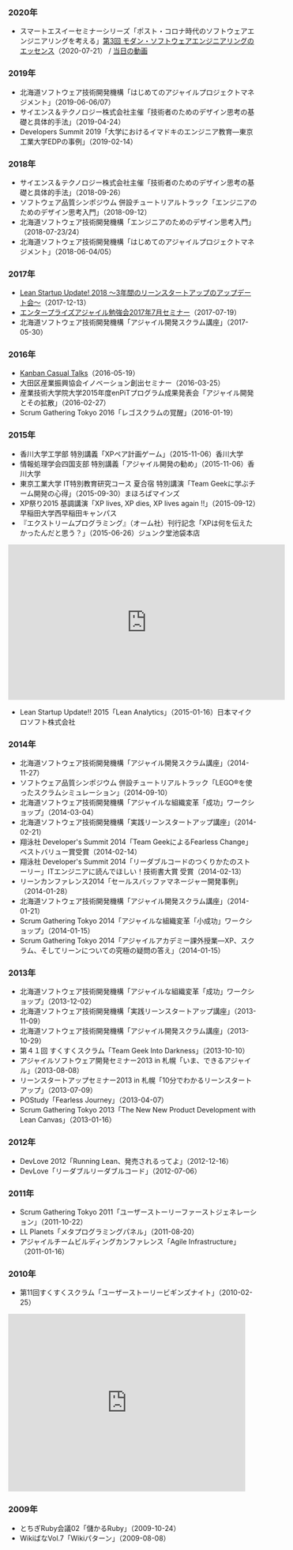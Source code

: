 ### 2020年
* スマートエスイーセミナーシリーズ「ポスト・コロナ時代のソフトウェアエンジニアリングを考える」[第3回 モダン・ソフトウェアエンジニアリングのエッセンス](https://smartse.connpass.com/event/178626/)（2020-07-21） / [当日の動画](https://www.youtube.com/watch?v=sBjKEYMNzJk)

### 2019年
* 北海道ソフトウェア技術開発機構「はじめてのアジャイルプロジェクトマネジメント」（2019-06-06/07）
* サイエンス＆テクノロジー株式会社主催「技術者のためのデザイン思考の基礎と具体的手法」（2019-04-24）
* Developers Summit 2019「大学におけるイマドキのエンジニア教育―東京工業大学EDPの事例」（2019-02-14）

### 2018年

* サイエンス＆テクノロジー株式会社主催「技術者のためのデザイン思考の基礎と具体的手法」（2018-09-26）
* ソフトウェア品質シンポジウム 併設チュートリアルトラック「エンジニアのためのデザイン思考入門」（2018-09-12）
* 北海道ソフトウェア技術開発機構「エンジニアのためのデザイン思考入門」（2018-07-23/24）
* 北海道ソフトウェア技術開発機構「はじめてのアジャイルプロジェクトマネジメント」（2018-06-04/05）

### 2017年
* [Lean Startup Update! 2018 〜3年間のリーンスタートアップのアップデート会〜](https://leanstartup.connpass.com/event/72252/)（2017-12-13）
* [エンタープライズアジャイル勉強会2017年7月セミナー](https://easg.smartcore.jp/C22/notice_details/QkdKU1pnPT0=)（2017-07-19）
* 北海道ソフトウェア技術開発機構「アジャイル開発スクラム講座」（2017-05-30）

### 2016年
* [Kanban Casual Talks](https://orajp.connpass.com/event/30707/)（2016-05-19）
* 大田区産業振興協会イノベーション創出セミナー（2016-03-25）
* 産業技術大学院大学2015年度enPiTプログラム成果発表会「アジャイル開発とその拡散」（2016-02-27）
* Scrum Gathering Tokyo 2016「レゴスクラムの覚醒」（2016-01-19）

### 2015年
* 香川大学工学部 特別講義「XPペア計画ゲーム」（2015-11-06）香川大学
* 情報処理学会四国支部 特別講義「アジャイル開発の勧め」（2015-11-06）香川大学
* 東京工業大学 IT特別教育研究コース 夏合宿 特別講演「Team Geekに学ぶチーム開発の心得」（2015-09-30）まほろばマインズ
* XP祭り2015 基調講演「XP lives, XP dies, XP lives again !!」（2015-09-12）早稲田大学西早稲田キャンパス
* 『エクストリームプログラミング』（オーム社）刊行記念「XPは何を伝えたかったんだと思う？」（2015-06-26）ジュンク堂池袋本店

<iframe width="560" height="315" src="https://www.youtube.com/embed/YRFWWS_2Epo" frameborder="0" allowfullscreen></iframe>

* Lean Startup Update!! 2015「Lean Analytics」（2015-01-16）日本マイクロソフト株式会社

### 2014年

* 北海道ソフトウェア技術開発機構「アジャイル開発スクラム講座」（2014-11-27）
* ソフトウェア品質シンポジウム 併設チュートリアルトラック「LEGO®を使ったスクラムシミュレーション」（2014-09-10）
* 北海道ソフトウェア技術開発機構「アジャイルな組織変革「成功」ワークショップ」（2014-03-04）
* 北海道ソフトウェア技術開発機構「実践リーンスタートアップ講座」（2014-02-21）
* 翔泳社 Developer's Summit 2014「Team GeekによるFearless Change」ベストバリュー賞受賞（2014-02-14）
* 翔泳社 Developer's Summit 2014「リーダブルコードのつくりかたのストーリー」ITエンジニアに読んでほしい！技術書大賞 受賞（2014-02-13）
* リーンカンファレンス2014「セールスバッファマネージャー開発事例」（2014-01-28）
* 北海道ソフトウェア技術開発機構「アジャイル開発スクラム講座」（2014-01-21）
* Scrum Gathering Tokyo 2014「アジャイルな組織変革「小成功」ワークショップ」（2014-01-15）
* Scrum Gathering Tokyo 2014「アジャイルアカデミー課外授業―XP、スクラム、そしてリーンについての究極の疑問の答え」（2014-01-15）

### 2013年
* 北海道ソフトウェア技術開発機構「アジャイルな組織変革「成功」ワークショップ」（2013-12-02）
* 北海道ソフトウェア技術開発機構「実践リーンスタートアップ講座」（2013-11-09）
* 北海道ソフトウェア技術開発機構「アジャイル開発スクラム講座」（2013-10-29）
* 第４１回 すくすくスクラム「Team Geek Into Darkness」（2013-10-10）
* アジャイルソフトウェア開発セミナー2013 in 札幌「いま、できるアジャイル」（2013-08-08）
* リーンスタートアップセミナー2013 in 札幌「10分でわかるリーンスタートアップ」（2013-07-09）
* POStudy「Fearless Journey」（2013-04-07）
*  Scrum Gathering Tokyo 2013「The New New Product Development with Lean Canvas」（2013-01-16）

### 2012年
* DevLove 2012「Running Lean、発売されるってよ」（2012-12-16）
* DevLove「リーダブルリーダブルコード」（2012-07-06）

### 2011年
*  Scrum Gathering Tokyo 2011「ユーザーストーリーファーストジェネレーション」（2011-10-22）
*  LL Planets「メタプログラミングパネル」（2011-08-20）
* アジャイルチームビルディングカンファレンス「Agile Infrastructure」（2011-01-16）


### 2010年
*  第11回すくすくスクラム「ユーザーストーリービギンズナイト」（2010-02-25）

<iframe width="480" height="360" src="https://www.youtube.com/embed/Yq6c92wppsQ" frameborder="0" allowfullscreen></iframe>

### 2009年
*  とちぎRuby会議02「儲かるRuby」（2009-10-24）
*  WikiばなVol.7「Wikiパターン」（2009-08-08）
